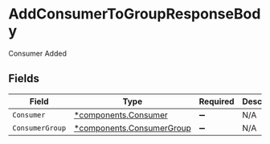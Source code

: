# AddConsumerToGroupResponseBody

Consumer Added


## Fields

| Field                                                                 | Type                                                                  | Required                                                              | Description                                                           |
| --------------------------------------------------------------------- | --------------------------------------------------------------------- | --------------------------------------------------------------------- | --------------------------------------------------------------------- |
| `Consumer`                                                            | [*components.Consumer](../../models/components/consumer.md)           | :heavy_minus_sign:                                                    | N/A                                                                   |
| `ConsumerGroup`                                                       | [*components.ConsumerGroup](../../models/components/consumergroup.md) | :heavy_minus_sign:                                                    | N/A                                                                   |